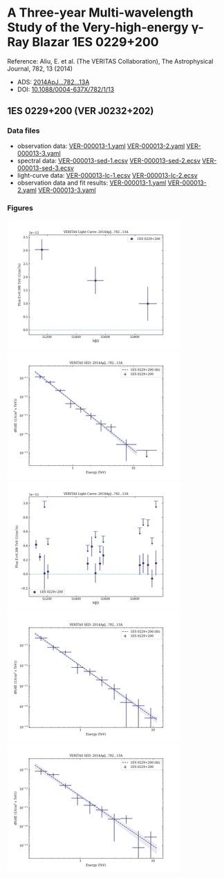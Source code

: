 # A Three-year Multi-wavelength Study of the Very-high-energy γ-Ray Blazar 1ES 0229+200

Reference:
Aliu, E. et al. (The VERITAS Collaboration), The Astrophysical Journal, 782, 13 (2014)

- ADS: [2014ApJ...782...13A](http://adsabs.harvard.edu/abs/2014ApJ...782...13A)
- DOI: [10.1088/0004-637X/782/1/13](https://doi.org/10.1088/0004-637X/782/1/13)

## 1ES 0229+200 (VER J0232+202)
### Data files

- observation data: [VER-000013-1.yaml](VER-000013-1.yaml)  [VER-000013-2.yaml](VER-000013-2.yaml)  [VER-000013-3.yaml](VER-000013-3.yaml)
- spectral data: [VER-000013-sed-1.ecsv](VER-000013-sed-1.ecsv)  [VER-000013-sed-2.ecsv](VER-000013-sed-2.ecsv)  [VER-000013-sed-3.ecsv](VER-000013-sed-3.ecsv)
- light-curve data: [VER-000013-lc-1.ecsv](VER-000013-lc-1.ecsv)  [VER-000013-lc-2.ecsv](VER-000013-lc-2.ecsv)
- observation data and fit results: [VER-000013-1.yaml](VER-000013-1.yaml)  [VER-000013-2.yaml](VER-000013-2.yaml)  [VER-000013-3.yaml](VER-000013-3.yaml)


### Figures

<img src="figures/2014ApJ...782...13A-VER-13-1-lc.png" alt="drawing" width="400"/>
<img src="figures/2014ApJ...782...13A-VER-13-1-sed.png" alt="drawing" width="400"/>
<img src="figures/2014ApJ...782...13A-VER-13-2-lc.png" alt="drawing" width="400"/>
<img src="figures/2014ApJ...782...13A-VER-13-2-sed.png" alt="drawing" width="400"/>
<img src="figures/2014ApJ...782...13A-VER-13-3-sed.png" alt="drawing" width="400"/>
